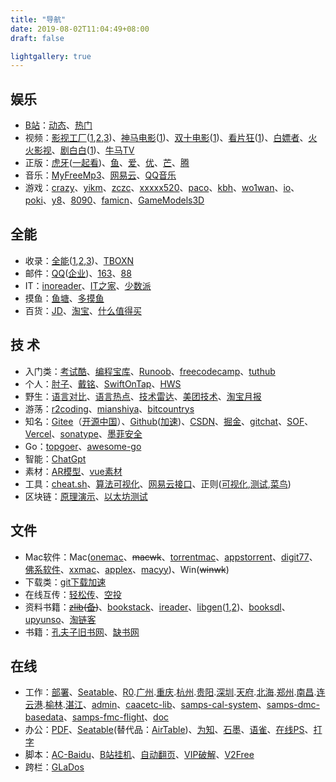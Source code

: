 ```yaml
---
title: "导航"
date: 2019-08-02T11:04:49+08:00
draft: false

lightgallery: true
---
```


## 娱乐

- [B站](http://bilibili.com/)：[动态](http://t.bilibili.com/)、[热门](https://www.bilibili.com/v/popular/all)
- 视频：[影视工厂](https://down.ysgc.xyz/?sy)([1](https://www.ysgc.tv/),[2](https://www.ysgc.cc),[3](https://www.ysgc.fun))、[神马电影](https://www.smdyy.cc/)([1](https://www.6080x.cc/))、[双十电影](https://www.fabu1010.com/)([1](https://www.1010dy1.com/))、[看片狂](https://whereiskpkuang.com/)([1](https://kpkuang.gitbook.io/new/))、[白嫖者](https://www.bpzhe.com/)、[火火影视](https://www.huohuo99.com/)、[剧白白](https://www.jubaibai.vip/)([1](https://www.jubaibai.cc/))、[牛马TV](http://www.niumatv.com/)
- 正版：[虎牙](http://www.huya.com/)([一起看](https://www.huya.com/g/seeTogether))、[鱼](http://www.douyu.com)、[爱](http://iqiyi.com/)、[优](https://www.youku.com/)、[芒](https://www.mgtv.com/)、[腾](http://v.qq.com/)
- 音乐：[MyFreeMp3](http://tools.liumingye.cn/music/)、[网易云](https://music.163.com/)、[QQ音乐](http://music.qq.com/)
- 游戏：[crazy](https://www.crazygames.com/)、[yikm](https://www.yikm.net/)、[zczc](https://dos.zczc.cz/)、[xxxxx520](https://xxxxx520.com/)、[paco](https://www.pacogames.com/)、[kbh](https://kbhgames.com/)、[wo1wan](https://play.wo1wan.com/)、[io](https://iogames.space/)、[poki](https://poki.com/)、[y8](https://y8.com/)、[8090](http://www.return8090.com)、[famicn](http://www.famicn.com)、[GameModels3D](https://gamemodels3d.com/)

## 全能

- 收录：[全能](https://nbwzcom.gitbook.io/nb/)([1](https://nbwz.cc),[2](http://nbwz.vip/),[3](https://www.nbwz.com/))、[TBOXN](https://www.tboxn.com/)
- 邮件：[QQ](http://mail.qq.com)([企业](https://exmail.qq.com/))、[163](https://mail.163.com/)、[88](https://www.88.com/)
- IT：[inoreader](https://www.innoreader.com/)、[IT之家](http://ithome.com)、[少数派](https://sspai.com/)
- 摸鱼：[鱼塘](https://mo.fish/)、[多摸鱼](https://duomoyu.com/)
- 百货：[JD](http://jd.com)、[淘宝](http://taobao.com)、[什么值得买](http://smzdm.com)

## 技 术

- 入门类：[考试酷](https://www.examcoo.com/index/ku)、[编程宝库](http://www.codebaoku.com/)、[Runoob](https://www.runoob.com/)、[freecodecamp](https://chinese.freecodecamp.org/)、[tuthub](https://www.tuthub.io/)
- 个人：[肘子](https://www.fatbobman.com/)、[戴铭](https://ming1016.github.io/)、[SwiftOnTap](https://swiftontap.com/)、[HWS](https://www.hackingwithswift.com/)
- 野生：[语言对比](https://programming-idioms.org/about#about-block-cheatsheets)、[语言热点](https://www.libhunt.com)、[技术雷达](https://www.thoughtworks.com/cn/radar)、[美团技术](https://tech.meituan.com)、[淘宝月报](http://mysql.taobao.org/monthly/)
- 游荡：[r2coding](https://r2coding.com/)、[mianshiya](http://mianshiya.com)、[bitcountrys](http://www.bitcountrys.com/)
- 知名：[Gitee](http://gitee.com)（[开源中国](https://www.oschina.net/)）、[Github](http://github.com)([加速](https://raw.hellogithub.com/))、[CSDN](http://csdn.net)、[掘金](https://juejin.cn/)、[gitchat](https://gitbook.cn/)、[SOF](https://stackoverflow.com/)、[Vercel](https://vercel.com/)、[sonatype](https://s01.oss.sonatype.org/)、[墨菲安全](http://murphysec.com)
- Go：[topgoer](http://www.topgoer.com/)、[awesome-go](https://gitee.com/ObrookO/awesome-go-cn)
- 智能：[ChatGpt](https://aigcfun.com/)
- 素材：[AR模型](https://opengameart.org/)、[vue素材](https://madewithvuejs.com/)
- 工具：[cheat.sh](http://cheat.sh/)、[算法可视化](https://www.cs.usfca.edu/~galles/visualization/Algorithms.html)、[网易云接口](https://netease-cloud-music-api-ns-cn.vercel.app/)、正则([可视化](https://jex.im/regulex/),[测试](https://tool.oschina.net/regex),[菜鸟](https://c.runoob.com/front-end/854/))
- 区块链：[原理演示](https://andersbrownworth.com/blockchain/)、[以太坊测试](http://remix.ethereum.org/)

## 文件

- Mac软件：Mac([onemac](https://onemac.app/)、~~macwk~~、[torrentmac](https://www.torrentmac.net/)、[appstorrent](https://appstorrent.ru/)、[digit77](https://www.digit77.com/macapps/)、[佛系软件](https://foxirj.com/)、[xxmac](http://xxmac.com)、[applex](https://www.applex.net/)、[macyy](https://www.macyy.cn/))、Win(~~winwk~~)
- 下载类：[git下载加速](https://shrill-pond-3e81.hunsh.workers.dev/)
- 在线互传：[轻松传](https://easychuan.cn/)、[空投](https://airportal.cn/)
- 资料书籍：~~[zlib](https://zh.book4you.org/)([备](https://zh.1lib.org/))~~、[bookstack](https://www.bookstack.cn/)、[ireader](https://www.ireader.com.cn/)、[libgen](https://libgen.rocks)([1](https://libgen.unblockit.nz/),[2](http://libgen.gs/))、[booksdl](https://cdn1.booksdl.org/)、[upyunso](https://www.upyunso.com/)、[淘链客](https://toplinks.cc/s)
- 书籍：[孔夫子旧书网](http://www.kongfz.com/)、[缺书网](http://queshu.com)

## 在线

- 工作：[部署](http://172.20.21.1:8080/)、[Seatable](https://cloud.seatable.cn)、[R0](http://172.30.1.3:8081/ZGGG/index.html#/Login).[广州](http://172.30.1.3:8081/ZGGG/index.html).[重庆](http://172.30.1.13:8081/ZUCK/index.html).[杭州](http://172.30.2.206:8081/ZSHC/index.html#/Login).[贵阳](http://172.30.1.179:8081/ZUGY/index.html).[深圳](http://172.30.2.68/ZGSZ/index.html).[天府](https://172.20.21.122:8081/ZUTF/login.html).[北海](http://172.30.2.239:8081/ZGBH/index.html).[郑州](http://172.30.2.153:8081/ZHCC/index.html).[南昌](http://172.30.1.243:8081/ZSCN/index.html).[连云港](http://172.30.3.25:8081/ZSLG/index.html).[榆林](http://172.30.1.32/ZLYL/index.html).[湛江](http://172.30.2.113:8081/ZGZJ/index.html)、[admin](http://admin.samps.com/)、[caacetc-lib](http://caacetc-lib.samps.com/)、[samps-cal-system](http://samps-cal-system.samps.com/swagger-ui/index.html)、[samps-dmc-basedata](http://samps-dmc-basedata.samps.com/swagger-ui/index.html)、[samps-fmc-flight](http://samps-fmc-flight.samps.com/swagger-ui/index.html)、[doc](http://docs.samps.com/)
- 办公：[PDF](https://www.ilovepdf.com/zh-cn)、[Seatable](https://cloud.seatable.cn)(替代品：[AirTable](https://airtable.com/))、[为知](https://www.wiz.cn/zh-cn)、[石墨](https://shimo.im/)、[语雀](https://www.yuque.com/)、[在线PS](https://www.uupoop.com/)、[打字](https://dazi.kukuw.com/)
- 脚本：[AC-Baidu](https://greasyfork.org/zh-TW/scripts/14178)、[B站挂机](https://github.com/andywang425/BLTH)、[自动翻页](https://github.com/XIU2/UserScript)、[VIP破解](https://greasyfork.org/zh-CN/scripts/390952)、[V2Free](http://w1.v2dns.xyz)
- 跨栏：[GLaDos](https://glados.rocks/)
